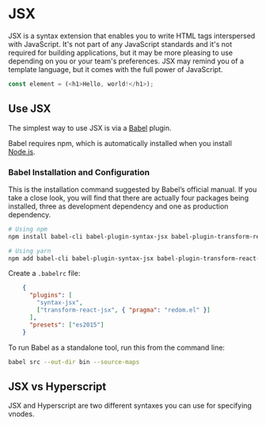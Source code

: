 # JSX

JSX is a syntax extension that enables you to write HTML tags interspersed with JavaScript.
It's not part of any JavaScript standards and it's not required for building applications, but it may be more pleasing to use depending on you or your team's preferences.
JSX may remind you of a template language, but it comes with the full power of JavaScript.

```js
const element = (<h1>Hello, world!</h1>);
````

## Use JSX

The simplest way to use JSX is via a [Babel](https://babeljs.io/) plugin.

Babel requires npm, which is automatically installed when you install [Node.js](https://nodejs.org/en/).

### Babel Installation and Configuration

This is the installation command suggested by Babel’s official manual.
If you take a close look, you will find that there are actually four packages being installed, three as development dependency and one as production dependency.

```bash
# Using npm
npm install babel-cli babel-plugin-syntax-jsx babel-plugin-transform-react-jsx babel-preset-es2015 —-save-dev

# Using yarn
npm add babel-cli babel-plugin-syntax-jsx babel-plugin-transform-react-jsx babel-preset-es2015
```

Create a `.babelrc` file:

```json
    {
      "plugins": [
        "syntax-jsx",
        ["transform-react-jsx", { "pragma": "redom.el" }]
      ],
      "presets": ["es2015"]
    }
```

To run Babel as a standalone tool, run this from the command line:

```bash
babel src --out-dir bin --source-maps
```


## JSX vs Hyperscript

JSX and Hyperscript are two different syntaxes you can use for specifying vnodes.
